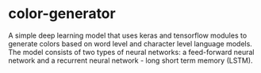 # color-generator
A simple deep learning model that uses keras and tensorflow modules to generate colors based on word level and character level language models. The model consists of two types of neural networks: a feed-forward neural network and a recurrent neural network - long short term memory (LSTM).
